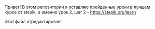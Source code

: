 Привет! В этом репозитории я оставляю пройденные уроки в лучшем курсе от stepik, а именно урок 2, шаг 2 - https://stepik.org/learn

Этот файл отредактирован!
